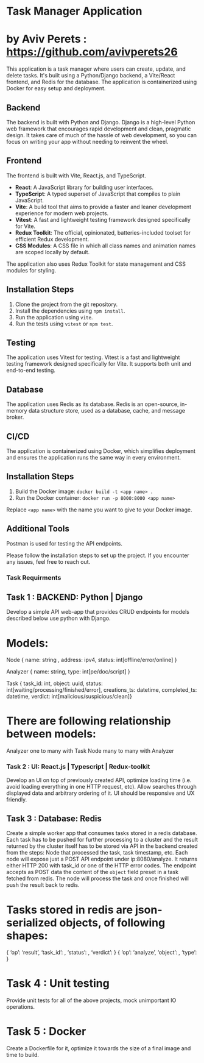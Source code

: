 # Task Manager Application
# by Aviv Perets : https://github.com/avivperets26

This application is a task manager where users can create, update, and delete tasks. It's built using a Python/Django backend, a Vite/React frontend, and Redis for the database. The application is containerized using Docker for easy setup and deployment.

## Backend

The backend is built with Python and Django. Django is a high-level Python web framework that encourages rapid development and clean, pragmatic design. It takes care of much of the hassle of web development, so you can focus on writing your app without needing to reinvent the wheel.

## Frontend

The frontend is built with Vite, React.js, and TypeScript. 

- **React**: A JavaScript library for building user interfaces.
- **TypeScript**: A typed superset of JavaScript that compiles to plain JavaScript.
- **Vite**: A build tool that aims to provide a faster and leaner development experience for modern web projects.
- **Vitest**: A fast and lightweight testing framework designed specifically for Vite.
- **Redux Toolkit**: The official, opinionated, batteries-included toolset for efficient Redux development.
- **CSS Modules**: A CSS file in which all class names and animation names are scoped locally by default.


The application also uses Redux Toolkit for state management and CSS modules for styling.

## Installation Steps

1. Clone the project from the git repository.
2. Install the dependencies using `npm install`.
3. Run the application using `vite`.
4. Run the tests using `vitest` or `npm test`.

## Testing

The application uses Vitest for testing. Vitest is a fast and lightweight testing framework designed specifically for Vite. It supports both unit and end-to-end testing.

## Database

The application uses Redis as its database. Redis is an open-source, in-memory data structure store, used as a database, cache, and message broker.

## CI/CD

The application is containerized using Docker, which simplifies deployment and ensures the application runs the same way in every environment.

## Installation Steps

1. Build the Docker image: `docker build -t <app name> .`
2. Run the Docker container: `docker run -p 8000:8000 <app name>`

Replace `<app name>` with the name you want to give to your Docker image.

## Additional Tools

Postman is used for testing the API endpoints.

Please follow the installation steps to set up the project. If you encounter any issues, feel free to reach out.





### Task Requirments

## Task 1 : BACKEND: Python | Django
Develop a simple API web-app that provides CRUD endpoints for models described below use python with Django.

# Models:
Node { name: string , address: ipv4, status: int[offline/error/online] }

Analyzer { name: string, type: int[pe/doc/script] }

Task { task_id: int, object: uuid, status: int[waiting/processing/finished/error], creations_ts: datetime,  completed_ts: datetime, verdict: int[malicious/suspicious/clean]}

# There are following relationship between models:
Analyzer one to many with Task
Node many to many with Analyzer

### Task 2 : UI: React.js | Typescript | Redux-toolkit 
Develop an UI on top of previously created API, optimize loading time (i.e. avoid loading everything in one HTTP request, etc). Allow searches through displayed data and arbitrary ordering of it. UI should be responsive and UX friendly.

## Task 3 : Database: Redis
Create a simple worker app that consumes tasks stored in a redis database.
Each task has to be pushed for further processing to a cluster and the result returned by the cluster itself has to be stored via API in the backend created from the steps: 
Node that processed the task, task timestamp, etc.
Each node will expose just a POST API endpoint under ip:8080/analyze. It returns either HTTP 200 with task_id or one of the HTTP error codes.
The endpoint accepts as POST data the content of the `object` field preset in a task fetched from redis.
The node will process the task and once finished will push the result back to redis.

# Tasks stored in redis are json-serialized objects, of following shapes:
{ ‘op’: ‘result’, ‘task_id’: <int>, ‘status’: <int>, ‘verdict’: <str>}
{ ‘op’: ‘analyze’, ‘object’: <opaque>, ‘type’: <int>}

# Task 4 : Unit testing
Provide unit tests for all of the above projects, mock unimportant IO operations.

# Task 5 : Docker
Create a Dockerfile for it, optimize it towards the size of a final image and time to build.